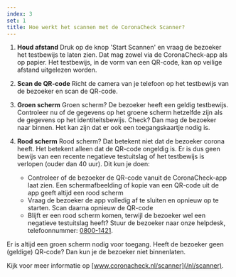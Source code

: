 ```yaml
---
index: 3
set: 1
title: Hoe werkt het scannen met de CoronaCheck Scanner?
---
```

1. **Houd afstand**
    Druk op de knop 'Start Scannen' en vraag de bezoeker het testbewijs te laten zien. Dat mag zowel via de CoronaCheck-app als op papier. Het testbewijs, in de vorm van een QR-code, kan op veilige afstand uitgelezen worden.

2. **Scan de QR-code**
    Richt de camera van je telefoon op het testbewijs van de bezoeker en scan de QR-code.

3. **Groen scherm**
    Groen scherm? De bezoeker heeft een geldig testbewijs. Controleer nu of de gegevens op het groene scherm hetzelfde zijn als de gegevens op het identiteitsbewijs. Check? Dan mag de bezoeker naar binnen. Het kan zijn dat er ook een toegangskaartje nodig is.  

4. **Rood scherm**
    Rood scherm? Dat betekent niet dat de bezoeker corona heeft. Het betekent alleen dat de QR-code ongeldig is. Er is dus geen bewijs van een recente negatieve testuitslag of het testbewijs is verlopen (ouder dan 40 uur). Dit kun je doen:

    - Controleer of de bezoeker de QR-code vanuit de CoronaCheck-app laat zien. Een schermafbeelding of kopie van een QR-code uit de app geeft altijd een rood scherm 
    - Vraag de bezoeker de app volledig af te sluiten en opnieuw op te starten. Scan daarna opnieuw de QR-code
    - Blijft er een rood scherm komen, terwijl de bezoeker wel een negatieve testuitslag heeft? Stuur de bezoeker naar onze helpdesk, telefoonnummer: <a href="tel:0800-1421">0800-1421</a>.

Er is altijd een groen scherm nodig voor toegang. Heeft de bezoeker geen (geldige) QR-code? Dan kun je de bezoeker niet binnenlaten. 

Kijk voor meer informatie op [www.coronacheck.nl/scanner](/nl/scanner).
